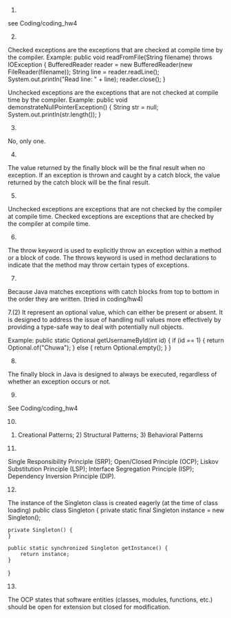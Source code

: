 1.
see Coding/coding_hw4

2.
Checked exceptions are the exceptions that are checked at compile time by the compiler. 
Example:
    public void readFromFile(String filename) throws IOException {
        BufferedReader reader = new BufferedReader(new FileReader(filename));
        String line = reader.readLine();
        System.out.println("Read line: " + line);
        reader.close();
    }

Unchecked exceptions are the exceptions that are not checked at compile time by the compiler. 
Example:
    public void demonstrateNullPointerException() {
        String str = null;
        System.out.println(str.length());
    }

3.
No, only one.

4.
The value returned by the finally block will be the final result when no exception. If an exception is thrown and caught by a catch block, the value returned by the catch block will be the final result.

5.
Unchecked exceptions are exceptions that are not checked by the compiler at compile time. 
Checked exceptions are exceptions that are checked by the compiler at compile time.

6.
The throw keyword is used to explicitly throw an exception within a method or a block of code.
The throws keyword is used in method declarations to indicate that the method may throw certain types of exceptions.

7.
Because Java matches exceptions with catch blocks from top to bottom in the order they are written.
(tried in coding/hw4)

7.(2)
It represent an optional value, which can either be present or absent. It is designed to address the issue of handling null values more effectively by providing a type-safe way to deal with potentially null objects.

Example:
    public static Optional<String> getUsernameById(int id) {
        if (id == 1) {
            return Optional.of("Chuwa");
        } else {
            return Optional.empty();
        }
    }

8.
The finally block in Java is designed to always be executed, regardless of whether an exception occurs or not.

9.
See Coding/coding_hw4

10.
1) Creational Patterns; 2) Structural Patterns; 3) Behavioral Patterns

11.
Single Responsibility Principle (SRP); Open/Closed Principle (OCP); Liskov Substitution Principle (LSP); Interface Segregation Principle (ISP); Dependency Inversion Principle (DIP).

12.
The instance of the Singleton class is created eagerly (at the time of class loading)
public class Singleton {
    private static final Singleton instance = new Singleton();

    private Singleton() {
    }

    public static synchronized Singleton getInstance() {
        return instance;
    }
}

13.
The OCP states that software entities (classes, modules, functions, etc.) should be open for extension but closed for modification.
